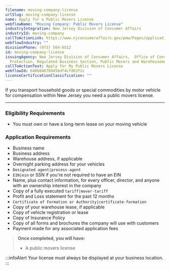 ```yaml
---
filename: moving-company-license
urlSlug: moving-company-license
name: Apply for a Public Movers License
webflowName: "Moving Company: Public Movers License"
industryIntegration: New Jersey Division of Consumer Affairs
industryId: moving-company
callToActionLink: https://www.njconsumeraffairs.gov/pmw/Pages/applications.aspx
webflowIndustry: ""
divisionPhone: (973) 504-6512
id: moving-company-license
issuingAgency: New Jersey Division of Consumer Affairs,  Office of Consumer
  Protection, Regulated Business Section, Public Movers and Warehousemen
callToActionText: Apply for My Public Movers License
webflowId: 640b84670945bdf4cfd63f2c
licenseCertificationClassification: ""
---
```

If you transport household goods or special commodities by motor vehicle for compensation within New Jersey you need a public movers license. 

- - -

### Eligibility Requirements

* You must own or have a long-term lease on your moving vehicle

### Application Requirements

* Business name
* Business address
* Warehouse address, if applicable
* Overnight parking address for your vehicles
*  `Designated agent|process-agent` 
*  `EIN|ein` or SSN if you're not required to have an EIN
* Name, plus contact information, for every officer, director, and anyone with an ownership interest in the company
* Copy of a fully executed `tariff|mover-tariff` 
* Profit and Loss statement for the past 12 months
*  `Certificate of Formation or Authority|certificate-formation` 
* Copy of your warehouse lease, if applicable
* Copy of vehicle registration or lease
* Copy of Insurance Policy
* Copy of all forms and brochures the company will use with customers
* Payment made for any associated application fees

> **Once completed, you will have:**
>
> * A public movers license

:::infoAlert 
 Your license must always be displayed at your business location.
:::